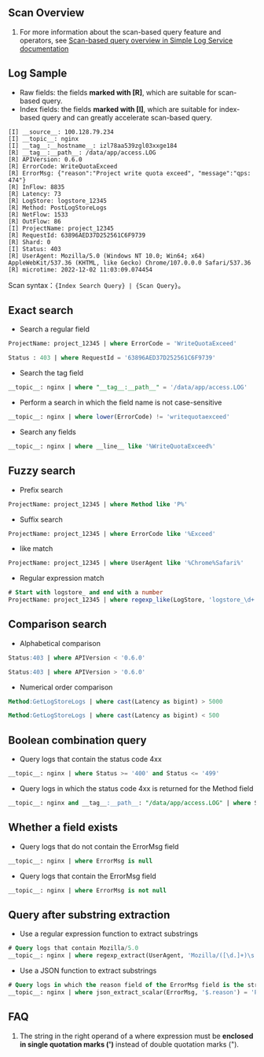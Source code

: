 ## Scan Overview
1. For more information about the scan-based query feature and operators, see [Scan-based query overview in Simple Log Service documentation](https://help.aliyun.com/document_detail/457238.html)
## Log Sample
* Raw fields: the fields **marked with [R]**, which are suitable for scan-based query.
* Index fields: the fields **marked with [I]**, which are suitable for index-based query and can greatly accelerate scan-based query.
```
[I] __source__: 100.128.79.234
[I] __topic__: nginx
[I] __tag__:__hostname__: izl78aa539zgl03xxge184
[R] __tag__:__path__: /data/app/access.LOG
[R] APIVersion: 0.6.0
[R] ErrorCode: WriteQuotaExceed
[R] ErrorMsg: {"reason":"Project write quota exceed", "message":"qps: 474"}
[R] InFlow: 8835
[R] Latency: 73
[R] LogStore: logstore_12345
[R] Method: PostLogStoreLogs
[R] NetFlow: 1533
[R] OutFlow: 86
[I] ProjectName: project_12345
[R] RequestId: 63896AED37D252561C6F9739
[R] Shard: 0
[I] Status: 403
[R] UserAgent: Mozilla/5.0 (Windows NT 10.0; Win64; x64) AppleWebKit/537.36 (KHTML, like Gecko) Chrome/107.0.0.0 Safari/537.36
[R] microtime: 2022-12-02 11:03:09.074454
```

Scan syntax：`{Index Search Query} | {Scan Query}`。

## Exact search

* Search a regular field
```sql
ProjectName: project_12345 | where ErrorCode = 'WriteQuotaExceed'
```
```sql
Status : 403 | where RequestId = '63896AED37D252561C6F9739'
```

* Search the tag field
```sql
__topic__: nginx | where "__tag__:__path__" = '/data/app/access.LOG'
```

* Perform a search in which the field name is not case-sensitive
```sql
__topic__: nginx | where lower(ErrorCode) != 'writequotaexceed'
```

* Search any fields
```sql
__topic__: nginx | where __line__ like '%WriteQuotaExceed%'
```

## Fuzzy search

* Prefix search
```sql
ProjectName: project_12345 | where Method like 'P%'
```

* Suffix search
```sql
ProjectName: project_12345 | where ErrorCode like '%Exceed'
```

* like match
```sql
ProjectName: project_12345 | where UserAgent like '%Chrome%Safari%'
```

* Regular expression match
```sql
# Start with logstore_ and end with a number
ProjectName: project_12345 | where regexp_like(LogStore, 'logstore_\d+')
```

## Comparison search

* Alphabetical comparison
```sql
Status:403 | where APIVersion < '0.6.0'
```
```sql
Status:403 | where APIVersion > '0.6.0'
```

* Numerical order comparison
```sql
Method:GetLogStoreLogs | where cast(Latency as bigint) > 5000
```
```sql
Method:GetLogStoreLogs | where cast(Latency as bigint) < 500
```
## Boolean combination query

* Query logs that contain the status code 4xx
```sql
__topic__: nginx | where Status >= '400' and Status <= '499'
```

* Query logs in which the status code 4xx is returned for the Method field
```sql
__topic__: nginx and __tag__:__path__: "/data/app/access.LOG" | where Status >= '400' and Status <= '499' and (Method = "PostLogStoreLogs" or Method = "WebTracking")
```
## Whether a field exists

* Query logs that do not contain the ErrorMsg field
```sql
__topic__: nginx | where ErrorMsg is null
```

* Query logs that contain the ErrorMsg field
```sql
__topic__: nginx | where ErrorMsg is not null
```

## Query after substring extraction

* Use a regular expression function to extract substrings
```sql
# Query logs that contain Mozilla/5.0
__topic__: nginx | where regexp_extract(UserAgent, 'Mozilla/([\d.]+)\s.+', 1) = '5.0'
```

* Use a JSON function to extract substrings
```sql
# Query logs in which the reason field of the ErrorMsg field is the string to be extracted
__topic__: nginx | where json_extract_scalar(ErrorMsg, '$.reason') = 'Project write quota exceed'
```

## FAQ
1. The string in the right operand of a where expression must be **enclosed in single quotation marks (')** instead of double quotation marks (").
